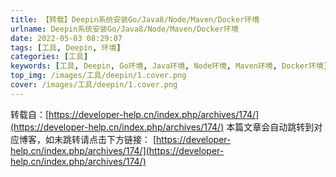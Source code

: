 ```yaml
---
title: 【转载】Deepin系统安装Go/Java8/Node/Maven/Docker环境
urlname: Deepin系统安装Go/Java8/Node/Maven/Docker环境
date: 2022-05-03 08:29:07
tags: [工具, Deepin, 环境]
categories: [工具]
keywords: [工具, Deepin, Go环境, Java环境, Node环境, Maven环境, Docker环境]
top_img: /images/工具/deepin/1.cover.png
cover: /images/工具/deepin/1.cover.png
---
```


转载自：[https://developer-help.cn/index.php/archives/174/](https://developer-help.cn/index.php/archives/174/)
本篇文章会自动跳转到对应博客，如未跳转请点击下方链接：
[https://developer-help.cn/index.php/archives/174/](https://developer-help.cn/index.php/archives/174/)


<script>

window.location.href = "https://developer-help.cn/index.php/archives/174/";

</script>

